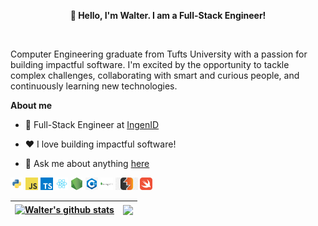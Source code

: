 <p align="center"><strong>👋 Hello, I'm Walter. I am a Full-Stack Engineer!</strong></p>

<br />

Computer Engineering graduate from Tufts University with a passion for building impactful software. I'm excited by the opportunity to tackle complex challenges, collaborating with smart and curious people, and continuously learning new technologies.

**About me**

- 💼 Full-Stack Engineer at [IngenID](https://www.ingenid.com/)

- ❤️ I love building impactful software!

- 💬 Ask me about anything [here](https://walter254.github.io/myCv/)

<code><img height="20" alt="python" src="https://raw.githubusercontent.com/github/explore/80688e429a7d4ef2fca1e82350fe8e3517d3494d/topics/python/python.png"></code>
<code><img height="20" alt="javascript" src="https://raw.githubusercontent.com/github/explore/80688e429a7d4ef2fca1e82350fe8e3517d3494d/topics/javascript/javascript.png"></code>
<code><img height="20" alt="typescript" src="https://raw.githubusercontent.com/github/explore/80688e429a7d4ef2fca1e82350fe8e3517d3494d/topics/typescript/typescript.png"></code>
<code><img height="20" alt="react" src="https://raw.githubusercontent.com/github/explore/80688e429a7d4ef2fca1e82350fe8e3517d3494d/topics/react/react.png"></code>
<code><img height="20" alt="nodejs" src="https://raw.githubusercontent.com/github/explore/80688e429a7d4ef2fca1e82350fe8e3517d3494d/topics/nodejs/nodejs.png"></code>
<code><img height="20" alt="c++" src="/images/cpp_img.png"></code>
<code><img height="20" alt="mongodb" src="https://raw.githubusercontent.com/github/explore/80688e429a7d4ef2fca1e82350fe8e3517d3494d/topics/mongodb/mongodb.png"></code>
<code><img height="20" alt="burpsuite" src="/images/burb_suite_img.png"></code>
<code><img height="20" alt="swift" src="https://raw.githubusercontent.com/github/explore/80688e429a7d4ef2fca1e82350fe8e3517d3494d/topics/swift/swift.png"></code>

| <a href="https://github.com/Walter254"><img align="center" src="https://github-readme-stats.vercel.app/api?username=Walter254&show_icons=true&include_all_commits=true&theme=tokyonightbg_color=00000000&hide_border=true&hide=stars,contribs&show=reviews,prs_merged_percentage" alt="Walter's github stats" /></a> | <a href="https://github.com/Walter254"><img align="center" src="https://github-readme-stats.vercel.app/api/top-langs/?username=Walter254&layout=donut&theme=tokyonight&hide_border=true" /></a> |
| ------------- | ------------- |